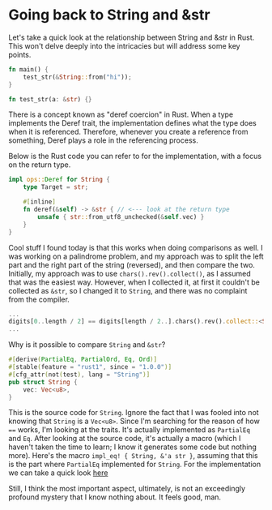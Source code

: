 # Going back to String and &str

Let's take a quick look at the relationship between String and &str in Rust. This won't delve deeply into the intricacies but will address some key points.

```rust
fn main() {
    test_str(&String::from("hi"));
}

fn test_str(a: &str) {}
```

There is a concept known as "deref coercion" in Rust. When a type implements the Deref trait, the implementation defines what the type does when it is referenced. Therefore, whenever you create a reference from something, Deref plays a role in the referencing process.

Below is the Rust code you can refer to for the implementation, with a focus on the return type.
```rust
impl ops::Deref for String {
    type Target = str;

    #[inline]
    fn deref(&self) -> &str { // <--- look at the return type
        unsafe { str::from_utf8_unchecked(&self.vec) }
    }
}
```

Cool stuff I found today is that this works when doing comparisons as well. I was working on a palindrome problem, and my approach was to split the left part and the right part of the string (reversed), and then compare the two. Initially, my approach was to use `chars().rev().collect()`, as I assumed that was the easiest way. However, when I collected it, at first it couldn't be collected as `&str`, so I changed it to `String`, and there was no complaint from the compiler.

```rust
...
digits[0..length / 2] == digits[length / 2..].chars().rev().collect::<String>() // left is string slice, right is String
...
```

Why is it possible to compare `String` and `&str`?

```rust
#[derive(PartialEq, PartialOrd, Eq, Ord)]
#[stable(feature = "rust1", since = "1.0.0")]
#[cfg_attr(not(test), lang = "String")]
pub struct String {
    vec: Vec<u8>,
}
```

This is the source code for `String`. Ignore the fact that I was fooled into not knowing that `String` is a `Vec<u8>`. Since I'm searching for the reason of how `==` works, I'm looking at the traits. It's actually implemented as `PartialEq` and `Eq`. After looking at the source code, it's actually a macro (which I haven't taken the time to learn; I know it generates some code but nothing more). Here's the macro `impl_eq! { String, &'a str }`, assuming that this is the part where `PartialEq` implemented for `String`. For the implementation we can take a quick look <a href="https://doc.rust-lang.org/std/cmp/trait.PartialEq.html" target="_blank">here</a>

Still, I think the most important aspect, ultimately, is not an exceedingly profound mystery that I know nothing about. It feels good, man.